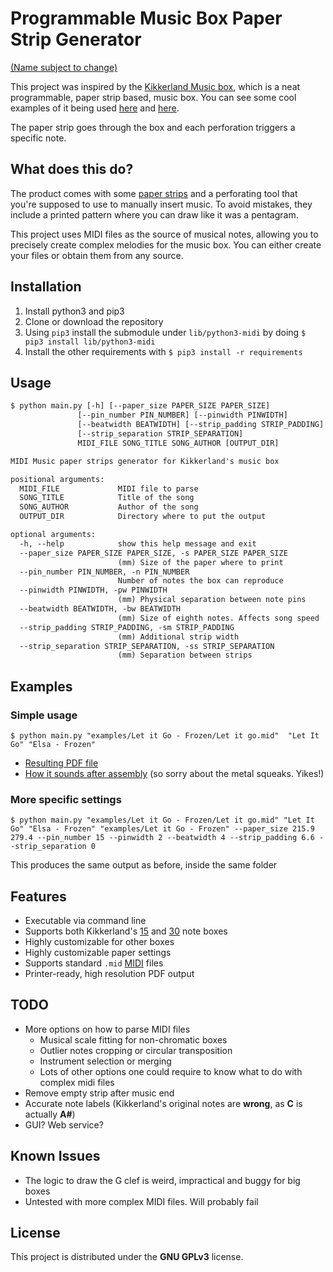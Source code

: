 # Programmable Music Box Paper Strip Generator

[(Name subject to change)](http://steins-gate.wikia.com/wiki/Future_Gadgets#Future_Gadget_.238_.27Phone_Microwave.27_.28name_subject_to_change.29)

This project was inspired by the [Kikkerland Music box](https://kikkerland.com/products/make-your-own-music-box-kit), which is a neat programmable, paper strip based, music box. You can see some cool examples of it being used [here](https://www.youtube.com/watch?v=SXT2ClngEsw&t=197s) and [here](https://www.youtube.com/watch?v=g9tldJFc-4M).

The paper strip goes through the box and each perforation triggers a specific note.

## What does this do?

The product comes with some [paper strips](https://cdn.shopify.com/s/files/1/1140/3964/products/1200R_2_1024x1024.jpg?v=1507319874) and a perforating tool that you're supposed to use to manually insert music. To avoid mistakes, they include a printed pattern where you can draw like it was a pentagram. 

This project uses MIDI files as the source of musical notes, allowing you to precisely create complex melodies for the music box. You can either create your files or obtain them from any source.

## Installation

1. Install python3 and pip3
1. Clone or download the repository
1. Using `pip3` install the submodule under `lib/python3-midi` by doing ```$ pip3 install lib/python3-midi```
1. Install the other requirements with `$ pip3 install -r requirements`

## Usage

```txt
$ python main.py [-h] [--paper_size PAPER_SIZE PAPER_SIZE]
               [--pin_number PIN_NUMBER] [--pinwidth PINWIDTH]
               [--beatwidth BEATWIDTH] [--strip_padding STRIP_PADDING]
               [--strip_separation STRIP_SEPARATION]
               MIDI_FILE SONG_TITLE SONG_AUTHOR [OUTPUT_DIR]

MIDI Music paper strips generator for Kikkerland's music box

positional arguments:
  MIDI_FILE             MIDI file to parse
  SONG_TITLE            Title of the song
  SONG_AUTHOR           Author of the song
  OUTPUT_DIR            Directory where to put the output

optional arguments:
  -h, --help            show this help message and exit
  --paper_size PAPER_SIZE PAPER_SIZE, -s PAPER_SIZE PAPER_SIZE
                        (mm) Size of the paper where to print
  --pin_number PIN_NUMBER, -n PIN_NUMBER
                        Number of notes the box can reproduce
  --pinwidth PINWIDTH, -pw PINWIDTH
                        (mm) Physical separation between note pins
  --beatwidth BEATWIDTH, -bw BEATWIDTH
                        (mm) Size of eighth notes. Affects song speed
  --strip_padding STRIP_PADDING, -sm STRIP_PADDING
                        (mm) Additional strip width
  --strip_separation STRIP_SEPARATION, -ss STRIP_SEPARATION
                        (mm) Separation between strips
```

## Examples

### Simple usage

```shell
$ python main.py "examples/Let it Go - Frozen/Let it go.mid"  "Let It Go" "Elsa - Frozen"
```

* [Resulting PDF file](examples/Let%20it%20Go%20-%20Frozen/output.pdf)
* [How it sounds after assembly](https://www.youtube.com/watch?v=kElY6uADtgU) (so sorry about the metal squeaks. Yikes!)

### More specific settings

```shell
$ python main.py "examples/Let it Go - Frozen/Let it go.mid" "Let It Go" "Elsa - Frozen" "examples/Let it Go - Frozen" --paper_size 215.9 279.4 --pin_number 15 --pinwidth 2 --beatwidth 4 --strip_padding 6.6 --strip_separation 0
```
This produces the same output as before, inside the same folder

## Features

* Executable via command line
* Supports both Kikkerland's [15](https://cdn.shopify.com/s/files/1/1140/3964/products/1200_music_box_kit_contents-noshadow.jpg?v=1507319874) and [30](https://musicboxmaniacs.com/static/mbm_core/img/bnr/gi30.jpg) note boxes
* Highly customizable for other boxes
* Highly customizable paper settings
* Supports standard `.mid` [MIDI](https://en.wikipedia.org/wiki/MIDI) files
* Printer-ready, high resolution PDF output

## TODO

* More options on how to parse MIDI files
	* Musical scale fitting for non-chromatic boxes
	* Outlier notes cropping or circular transposition
	* Instrument selection or merging
	* Lots of other options one could require to know what to do with complex midi files
* Remove empty strip after music end
* Accurate note labels (Kikkerland's original notes are **wrong**, as **C** is actually **A#**)
* GUI? Web service?

## Known Issues

* The logic to draw the G clef is weird, impractical and buggy for big boxes
* Untested with more complex MIDI files. Will probably fail

## License

This project is distributed under the **GNU GPLv3** license.
